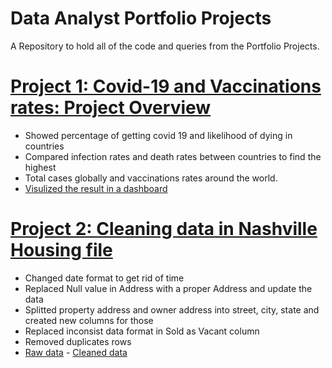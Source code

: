 # Data Analyst Portfolio Projects
A Repository to hold all of the code and queries from the Portfolio Projects.

# [ Project 1: Covid-19 and Vaccinations rates: Project Overview](https://github.com/TheNumbers8/PortfolioProject/blob/main/Covid.sql)
* Showed percentage of getting covid 19 and likelihood of dying in countries
* Compared infection rates and  death rates between countries to find the highest
* Total cases globally and vaccinations rates around the world.
* [Visulized the result in a dashboard](https://public.tableau.com/app/profile/van5080/viz/CovidDashboard_16221837794250/Dashboard1)

# [Project 2: Cleaning data in Nashville Housing file](https://github.com/TheNumbers8/PortfolioProject/blob/main/Nashville%20Housing%20Clean%20Data.sql)
* Changed date format to get rid of time
* Replaced Null value in Address with a proper Address and update the data
* Splitted property address and owner address into street, city, state and created new columns for those
* Replaced inconsist data format in Sold as Vacant column
* Removed duplicates rows
* [Raw data](https://github.com/TheNumbers8/PortfolioProject/blob/main/Nashville%20Housing%20Data%20for%20Data%20Cleaning.xlsx) - [Cleaned data](https://github.com/TheNumbers8/PortfolioProject/blob/main/Nashville%20Housing%20Data%20(Cleaned).xlsx)
